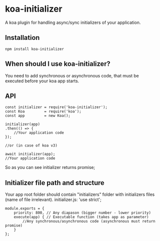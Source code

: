 # koa-initializer
 
A koa plugin for handling async/sync initializers of your application.
## Installation
    npm install koa-initializer
## When should I use koa-initializer?
You need to add synchronous or asynchronous code, that must be executed before your koa app starts.
## API
    const initializer = require('koa-initializer');
    const Koa         = require('koa');
    const app         = new Koa();
 
    initializer(app)
    .then(() => {
        //Your application code
    });
 
    //or (in case of koa v3)
 
    await initializer(app);
    //Your application code
 
So as you can see initializer returns promise;
## Initializer file path and structure
Your app root folder should contain "initializers" folder with initializers files (name of file irrelevant).
initializer.js:
    'use strict';
 
    module.exports = {
        priority: 800, // Any diapason (bigger number - lower priority)
        execute(app) { // Executable function (takes app as parameter)
            //Any synchronous/asynchronous code (asynchronous must return promise)
        }
    };

